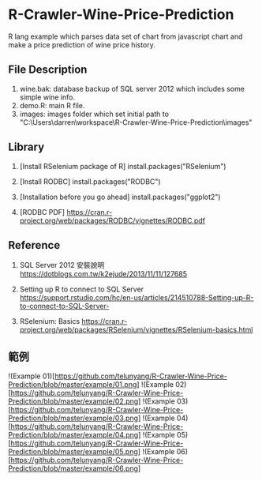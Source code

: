 # R-Crawler-Wine-Price-Prediction
R lang example which parses data set of chart from javascript chart and make a price prediction of wine price history.


## File Description
1. wine.bak: database backup of SQL server 2012 which includes some simple wine info.
2. demo.R: main R file.
3. images: images folder which set initial path to "C:\Users\darren\workspace\R-Crawler-Wine-Price-Prediction\images"


## Library
1. [Install RSelenium package of R]
install.packages("RSelenium")

2. [Install RODBC]
install.packages("RODBC")

3. [Installation before you go ahead]
install.packages("ggplot2")

4. [RODBC PDF]
https://cran.r-project.org/web/packages/RODBC/vignettes/RODBC.pdf


## Reference
1. SQL Server 2012 安裝說明
https://dotblogs.com.tw/k2ejude/2013/11/11/127685

2. Setting up R to connect to SQL Server
https://support.rstudio.com/hc/en-us/articles/214510788-Setting-up-R-to-connect-to-SQL-Server-

3. RSelenium: Basics
https://cran.r-project.org/web/packages/RSelenium/vignettes/RSelenium-basics.html

## 範例
!(Example 01)[https://github.com/telunyang/R-Crawler-Wine-Price-Prediction/blob/master/example/01.png]
!(Example 02)[https://github.com/telunyang/R-Crawler-Wine-Price-Prediction/blob/master/example/02.png]
!(Example 03)[https://github.com/telunyang/R-Crawler-Wine-Price-Prediction/blob/master/example/03.png]
!(Example 04)[https://github.com/telunyang/R-Crawler-Wine-Price-Prediction/blob/master/example/04.png]
!(Example 05)[https://github.com/telunyang/R-Crawler-Wine-Price-Prediction/blob/master/example/05.png]
!(Example 06)[https://github.com/telunyang/R-Crawler-Wine-Price-Prediction/blob/master/example/06.png]
